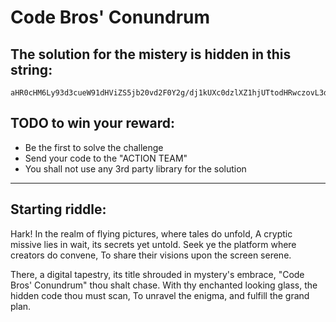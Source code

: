 # Code Bros' Conundrum

## The solution for the mistery is hidden in this string:

```
aHR0cHM6Ly93d3cueW91dHViZS5jb20vd2F0Y2g/dj1kUXc0dzlXZ1hjUTtodHRwczovL3d3dy55b3V0dWJlLmNvbS93YXRjaD92PWRRdzR3OVdnWGNRO2h0dHBzOi8vd3d3LnlvdXR1YmUuY29tL3dhdGNoP3Y9ZFF3NHc5V2dYY1E7aHR0cHM6Ly93d3cueW91dHViZS5jb20vd2F0Y2g/dj1kUXc0dzlXZ1hjUTtodHRwczovL3d3dy55b3V0dWJlLmNvbS93YXRjaD92PWRRdzR3OVdnWGNRO2h0dHBzOi8vd3d3LnlvdXR1YmUuY29tL3dhdGNoP3Y9ZFF3NHc5V2dYY1E7aHR0cHM6Ly93d3cueW91dHViZS5jb20vd2F0Y2g/dj1kUXc0dzlXZ1hjUTs=
```

## TODO to win your reward:

* Be the first to solve the challenge
* Send your code to the "ACTION TEAM"
* You shall not use any 3rd party library for the solution


-------

## Starting riddle:

Hark! In the realm of flying pictures, where tales do unfold,
A cryptic missive lies in wait, its secrets yet untold.
Seek ye the platform where creators do convene,
To share their visions upon the screen serene.

There, a digital tapestry, its title shrouded in mystery's embrace,
"Code Bros' Conundrum" thou shalt chase.
With thy enchanted looking glass, the hidden code thou must scan,
To unravel the enigma, and fulfill the grand plan.